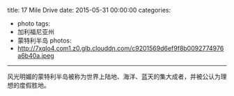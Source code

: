 title: 17 Mile Drive
date: 2015-05-31 00:00:00
categories:
- photo
tags:
- 加利福尼亚州
- 蒙特利半岛
photos:
- http://7xqlo4.com1.z0.glb.clouddn.com/c9201569d6ef9f8b0092774976a6b40a.jpeg
---

风光明媚的蒙特利半岛被称为世界上陆地、海洋、蓝天的集大成者，并被公认为理想的度假胜地。